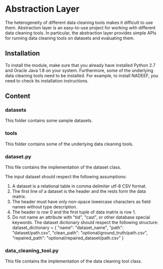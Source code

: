 # Abstraction Layer

The heterogeneity of different data cleaning tools makes it difficult to use them. Abstraction layer is an easy-to-use project for working with different data cleaning tools. In particular, the abstraction layer provides simple APIs for running data cleaning tools on datasets and evaluating them. 


## Installation
To install the module, make sure that you already have installed Python 2.7 and Oracle Java 1.8 on your system. Furthermore, some of the underlying data cleaning tools need to be installed. For example, to install NADEEF, you need to check its installation instructions.


## Content

### datasets

This folder contains some sample datasets.

### tools

This folder contains some of the underlying data cleaning tools.

### dataset.py

This file contains the implementation of the dataset class.

The input dataset should respect the following assumptions:
   1. A dataset is a relational table in comma delimiter utf-8 CSV format.
   2. The first line of a dataset is the header and the rests form the data matrix.
   3. The header must have only non-space lowercase characters as field names without type description.
   4. The header is row 0 and the first tuple of data matrix is row 1.
   5. Do not name an attribute with "tid", "cast", or other database special keywords.
The dataset dictionary should respect the following structure:
    dataset_dictionary = {
       "name": "dataset_name",
       "path": "dataset/path.csv",
       "clean_path": "optional/ground_truth/path.csv",
       "repaired_path": "optional/repaired_dataset/path.csv"
    }

### data_cleaning_tool.py

This file contains the implementation of the data cleaning tool class.

